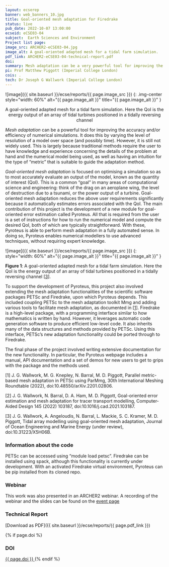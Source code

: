```yaml
---
layout: ecserep
banner: web_banners_10.jpg
title: Goal-oriented mesh adaptation for Firedrake 
status: live
pub_date: 2022-10-07 13:00:00
ecseid: eCSE03-04
subject:  Earth Sciences and Environment
Project list page:
image_src: ARCHER2-eCSE03-04.jpg
image_alt: A goal-oriented adapted mesh for a tidal farm simulation. 
pdf_link: ARCHER2-eCSE03-04-technical-report.pdf
doi: 
summary: Mesh adaptation can be a very powerful tool for improving the accuracy and/or efficiency of numerical simulations, e.g. for geoscientific modelling. However, it is still not widely used, largely because it requires users to have considerable experience and in-depth understanding. This eCSE project produced a new goal-oriented error estimation module, Pyroteus, which enables numerical modellers to use advanced techniques, without requiring expert knowledge. All that is required from the user is a set of instructions for how to run the numerical model and compute the user-specified Quantity of Interest, both of which are typically straightforward. With these, Pyroteus is able to perform mesh adaptation in a fully automated sense. To support the development of Pyroteus, this project also involved extending the mesh adaptation functionalities of the scientific software packages <i>PETSc</i> and <i>Firedrake</i>, upon which Pyroteus depends.
pi: Prof Matthew Piggott (Imperial College London)
cois: .
tech: Dr Joseph G Wallwork (Imperial College London) 
---
```




![image]({{ site.baseurl }}/ecse/reports/{{ page.image_src }})
{: .img-center style="width: 60%" alt="{{ page.image_alt }}" title="{{ page.image_alt }}" }

<p align="center">A goal-oriented adapted mesh for a tidal farm simulation. Here the QoI is the energy output of an array of tidal turbines positioned in a tidally reversing channel</p>


*Mesh adaptation* can be a powerful tool for improving the accuracy and/or efficiency of numerical simulations. It does this by varying the level of resolution of a model over space (and possibly time). However, it is still not widely used. This is largely because traditional methods require the user to have knowledge and experience concerning the details of the problem at hand and the numerical model being used, as well as having an intuition for the type of “metric” that is suitable to guide the adaptation method.

*Goal-oriented mesh adaptation* is focused on optimising a simulation so as to most accurately evaluate an output of the model, known as the quantity of interest (QoI). This is a common “goal” in many areas of computational science and engineering: think of the drag on an aeroplane wing, the level of destruction due to a tsunami, or the power output of a turbine. Goal-oriented mesh adaptation reduces the above user requirements significantly because it automatically estimates errors associated with the QoI. The main contribution of this project is the development of a new module for goal-oriented error estimation called Pyroteus. All that is required from the user is a set of instructions for how to run the numerical model and compute the desired QoI, both of which are typically straightforward. With these, Pyroteus is able to perform mesh adaptation in a fully automated sense. In doing so, Pyroteus enables numerical modellers to use advanced techniques, without requiring expert knowledge.


![image]({{ site.baseurl }}/ecse/reports/{{ page.image_src }})
{:  style="width: 60%" alt="{{ page.image_alt }}" title="{{ page.image_alt }}" }

**Figure 1**: A goal-oriented adapted mesh for a tidal farm simulation. Here the QoI is the energy output of an array of tidal turbines positioned in a tidally reversing channel [[3](#3)].


To support the development of Pyroteus, this project also involved extending the mesh adaptation functionalities of the scientific software packages PETSc and Firedrake, upon which Pyroteus depends. This included coupling PETSc to the mesh adaptation toolkit Mmg and adding various tools to facilitate mesh adaptation, as documented in [[1](#1)]. Firedrake is a high-level package, with a programming interface similar to how mathematics is written by hand. However, it leverages automatic code generation software to produce efficient low-level code. It also inherits many of the data structures and methods provided by PETSc. Using this interface, PETSc’s new adaptation functionality could be ported through to Firedrake.

The final phase of the project involved writing extensive documentation for the new functionality. In particular, the Pyroteus webpage includes a manual, API documentation and a set of demos for new users to get to grips with the package and the methods used.

[<a name="1">1</a>] J. G. Wallwork, M. G. Knepley, N. Barral, M. D. Piggott, Parallel metric-based mesh adaptation in PETSc using ParMmg, 30th International Meshing Roundtable (2022), doi:10.48550/arXiv.2201.02806.

[<a name="2">2</a>] J. G. Wallwork, N. Barral, D. A. Ham, M. D. Piggott, Goal-oriented error estimation and mesh adaptation for tracer transport modelling, Computer-Aided Design 145 (2022) 103187, doi:10.1016/j.cad.2021.103187.

[<a name="3">3</a>] J. G. Wallwork, A. Angeloudis, N. Barral, L. Mackie, S. C. Kramer, M. D. Piggott, Tidal array modelling using goal-oriented mesh adaptation, Journal of Ocean Engineering and Marine Energy (under review), doi:10.31223/X5H06B.


### Information about the code

PETSc can be accessed using “module load petsc”. Firedrake can be installed using spack, although this functionality is currently under development. With an activated Firedrake virtual environment, Pyroteus can be pip installed from its cloned repo. 

### Webinar

This work was also presented in an ARCHER2 webinar. A recording of the webinar and the slides can be found on the [event page](https://www.archer2.ac.uk/training/courses/220728-firedrake-vt/) 


### Technical Report

[Download as PDF]({{ site.baseurl }}/ecse/reports/{{ page.pdf_link }}) 


{% if page.doi  %}
### DOI
  <a href="https://doi.org/{{ page.doi }}">
     {{ page.doi }}
  </a>
{% endif %}